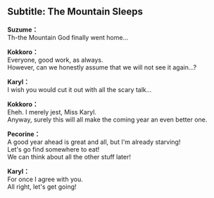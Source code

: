 # 

  
## Subtitle: The Mountain Sleeps
  
**Suzume：**  
Th-the Mountain God finally went home...  
  
**Kokkoro：**  
Everyone, good work, as always.  
However, can we honestly assume that we will not see it again...?  
  
**Karyl：**  
I wish you would cut it out with all the scary talk...  
  
**Kokkoro：**  
Eheh. I merely jest, Miss Karyl.  
Anyway, surely this will all make the coming year an even better one.  
  
**Pecorine：**  
A good year ahead is great and all, but I'm already starving!  
Let's go find somewhere to eat!  
We can think about all the other stuff later!  
  
**Karyl：**  
For once I agree with you.  
All right, let's get going!  
